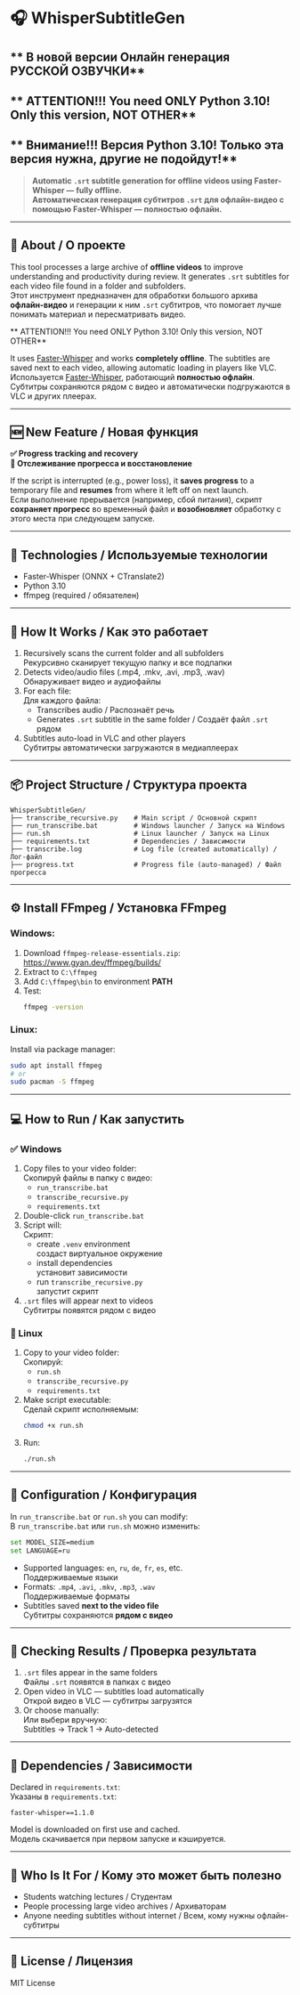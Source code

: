 
# 🎧 WhisperSubtitleGen

## ** В новой версии Онлайн генерация РУССКОЙ ОЗВУЧКИ**
## ** ATTENTION!!! You need ONLY Python 3.10! Only this version, NOT OTHER**
## ** Внимание!!! Версия Python 3.10! Только эта версия нужна, другие не подойдут!**

> **Automatic `.srt` subtitle generation for offline videos using Faster-Whisper — fully offline.**  
> **Автоматическая генерация субтитров `.srt` для офлайн-видео с помощью Faster-Whisper — полностью офлайн.**


---

## 📌 About / О проекте

This tool processes a large archive of **offline videos** to improve understanding and productivity during review. It generates `.srt` subtitles for each video file found in a folder and subfolders.  
Этот инструмент предназначен для обработки большого архива **офлайн-видео** и генерации к ним `.srt` субтитров, что помогает лучше понимать материал и пересматривать видео.

** ATTENTION!!! You need ONLY Python 3.10! Only this version, NOT OTHER**

It uses [Faster-Whisper](https://github.com/guillaumekln/faster-whisper) and works **completely offline**. The subtitles are saved next to each video, allowing automatic loading in players like VLC.  
Используется [Faster-Whisper](https://github.com/guillaumekln/faster-whisper), работающий **полностью офлайн**. Субтитры сохраняются рядом с видео и автоматически подгружаются в VLC и других плеерах.

---

## 🆕 New Feature / Новая функция

**✅ Progress tracking and recovery**  
**📌 Отслеживание прогресса и восстановление**

If the script is interrupted (e.g., power loss), it **saves progress** to a temporary file and **resumes** from where it left off on next launch.  
Если выполнение прерывается (например, сбой питания), скрипт **сохраняет прогресс** во временный файл и **возобновляет** обработку с этого места при следующем запуске.

---

## 🧠 Technologies / Используемые технологии

- Faster-Whisper (ONNX + CTranslate2)
- Python 3.10
- ffmpeg (required / обязателен)

---

## 📂 How It Works / Как это работает

1. Recursively scans the current folder and all subfolders  
   Рекурсивно сканирует текущую папку и все подпапки
2. Detects video/audio files (.mp4, .mkv, .avi, .mp3, .wav)  
   Обнаруживает видео и аудиофайлы
3. For each file:  
   Для каждого файла:
   - Transcribes audio / Распознаёт речь
   - Generates `.srt` subtitle in the same folder / Создаёт файл `.srt` рядом
4. Subtitles auto-load in VLC and other players  
   Субтитры автоматически загружаются в медиаплеерах

---

## 📦 Project Structure / Структура проекта

```
WhisperSubtitleGen/
├── transcribe_recursive.py    # Main script / Основной скрипт
├── run_transcribe.bat         # Windows launcher / Запуск на Windows
├── run.sh                     # Linux launcher / Запуск на Linux
├── requirements.txt           # Dependencies / Зависимости
├── transcribe.log             # Log file (created automatically) / Лог-файл
├── progress.txt               # Progress file (auto-managed) / Файл прогресса
```

---

## ⚙️ Install FFmpeg / Установка FFmpeg

### Windows:

1. Download `ffmpeg-release-essentials.zip`:  
   https://www.gyan.dev/ffmpeg/builds/
2. Extract to `C:\ffmpeg`
3. Add `C:\ffmpeg\bin` to environment **PATH**
4. Test:
   ```bash
   ffmpeg -version
   ```

### Linux:

Install via package manager:
```bash
sudo apt install ffmpeg
# or
sudo pacman -S ffmpeg
```

---

## 💻 How to Run / Как запустить

### ✅ Windows

1. Copy files to your video folder:  
   Скопируй файлы в папку с видео:
   - `run_transcribe.bat`
   - `transcribe_recursive.py`
   - `requirements.txt`
2. Double-click `run_transcribe.bat`
3. Script will:  
   Скрипт:
   - create `.venv` environment  
     создаст виртуальное окружение
   - install dependencies  
     установит зависимости
   - run `transcribe_recursive.py`  
     запустит скрипт
4. `.srt` files will appear next to videos  
   Субтитры появятся рядом с видео

### 🐧 Linux

1. Copy to your video folder:  
   Скопируй:
   - `run.sh`
   - `transcribe_recursive.py`
   - `requirements.txt`
2. Make script executable:  
   Сделай скрипт исполняемым:
   ```bash
   chmod +x run.sh
   ```
3. Run:
   ```bash
   ./run.sh
   ```

---

## 🔧 Configuration / Конфигурация

In `run_transcribe.bat` or `run.sh` you can modify:  
В `run_transcribe.bat` или `run.sh` можно изменить:
```bash
set MODEL_SIZE=medium
set LANGUAGE=ru
```

- Supported languages: `en`, `ru`, `de`, `fr`, `es`, etc.  
  Поддерживаемые языки
- Formats: `.mp4`, `.avi`, `.mkv`, `.mp3`, `.wav`  
  Поддерживаемые форматы
- Subtitles saved **next to the video file**  
  Субтитры сохраняются **рядом с видео**

---

## 🧪 Checking Results / Проверка результата

1. `.srt` files appear in the same folders  
   Файлы `.srt` появятся в папках с видео
2. Open video in VLC — subtitles load automatically  
   Открой видео в VLC — субтитры загрузятся
3. Or choose manually:  
   Или выбери вручную:  
   Subtitles → Track 1 → Auto-detected

---

## 🧰 Dependencies / Зависимости

Declared in `requirements.txt`:  
Указаны в `requirements.txt`:
```
faster-whisper==1.1.0
```
Model is downloaded on first use and cached.  
Модель скачивается при первом запуске и кэшируется.

---

## 💬 Who Is It For / Кому это может быть полезно

- Students watching lectures / Студентам
- People processing large video archives / Архиваторам
- Anyone needing subtitles without internet / Всем, кому нужны офлайн-субтитры

---

## 📜 License / Лицензия

MIT License
